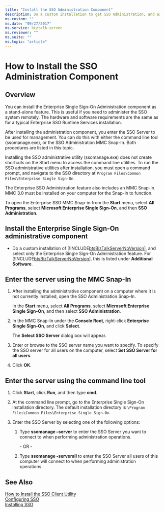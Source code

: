 ```yaml
---
title: "Install the SSO Administration Component"
description: Do a custom installation to get SSO Administration, and use ssomanage or SSO administration to enter the server name in BizTalk Server
ms.custom: ""
ms.date: "09/27/2017"
ms.service: biztalk-server
ms.reviewer: ""
ms.suite: ""
ms.topic: "article"
---
```

# How to Install the SSO Administration Component

## Overview
You can install the Enterprise Single Sign-On Administration component as a stand-alone feature. This is useful if you need to administer the SSO system remotely. The hardware and software requirements are the same as for a typical Enterprise SSO Runtime Services installation.  
  
 After installing the administration component, you enter the SSO Server to be used for management. You can do this with either the command line tool (ssomanage.exe), or the SSO Administration MMC Snap-In. Both procedures are listed in this topic.  
  
 Installing the SSO administrative utility (ssomanage.exe) does not create shortcuts on the Start menu to access the command line utilities. To run the SSO administrative utilities after installation, you must open a command prompt, and navigate to the SSO directory at `Program Files\Common Files\Enterprise Single Sign-On`.  
  
 The Enterprise SSO Administration feature also includes an MMC Snap-in. MMC 3.0 must be installed on your computer for the Snap-in to function.  
  
 To open the Enterprise SSO MMC Snap-in from the **Start** menu, select **All Programs**, select **Microsoft Enterprise Single Sign-On**, and then **SSO Administration**.  
  
## Install the Enterprise Single Sign-On administrative component  
  
- Do a custom installation of [!INCLUDE[btsBizTalkServerNoVersion](../includes/btsbiztalkservernoversion-md.md)], and select only the Enterprise Single Sign-On Administration feature. For [!INCLUDE[btsBizTalkServerNoVersion](../includes/btsbiztalkservernoversion-md.md)], this is listed under **Additional Software**.  
  
## Enter the server using the MMC Snap-In  
  
1.  After installing the administrative component on a computer where it is not currently installed, open the SSO Administration Snap-In.  
  
     In the **Start** menu, select **All Programs**, select **Microsoft Enterprise Single Sign-On**, and then select **SSO Administration**.  
  
2.  In the MMC Snap-In under the **Console Root**, right-click **Enterprise Single Sign-On**, and click **Select**.  
  
     The **Select SSO Server** dialog box will appear.  
  
3.  Enter or browse to the SSO server name you want to specify. To specify the SSO server for all users on the computer, select **Set SSO Server for all users**.  
  
4.  Click **OK**.  
  
## Enter the server using the command line tool  
  
1.  Click **Start**, click **Run**, and then type **cmd**.  
  
2.  At the command line prompt, go to the Enterprise Single Sign-On installation directory. The default installation directory is `\Program Files\Common Files\Enterprise Single Sign-On`.  
  
3.  Enter the SSO Server by selecting one of the following options:  
  
    1.  Type **ssomanage –server** to enter the SSO Server you want to connect to when performing administration operations.  
  
         \- OR -  
  
    2.  Type **ssomanage -serverall** to enter the SSO Server all users of this computer will connect to when performing administration operations.  
  
## See Also  
 [How to Install the SSO Client Utility](../core/how-to-install-the-sso-client-utility.md)   
 [Configuring SSO](../core/configuring-sso.md)   
 [Installing SSO](../core/installing-sso.md)
